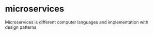 # microservices
Microservices is different computer languages and implementation with design patterns
